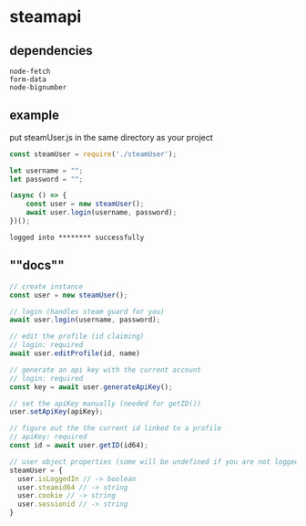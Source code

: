 # steamapi

## dependencies
```
node-fetch
form-data
node-bignumber
```

## example
put steamUser.js in the same directory as your project
```js
const steamUser = require('./steamUser');

let username = "";
let password = "";

(async () => {
    const user = new steamUser();
    await user.login(username, password);
})();
```

`logged into ******** successfully`

## ""docs""
```js
// create instance
const user = new steamUser();

// login (handles steam guard for you)
await user.login(username, password);

// edit the profile (id claiming)
// login: required
await user.editProfile(id, name)

// generate an api key with the current account
// login: required
const key = await user.generateApiKey();

// set the apiKey manually (needed for getID())
user.setApiKey(apiKey);

// figure out the the current id linked to a profile
// apiKey: required
const id = await user.getID(id64);

// user object properties (some will be undefined if you are not logged in)
steamUser = {
  user.isLoggedIn // -> boolean
  user.steamid64 // -> string
  user.cookie // -> string
  user.sessionid // -> string
}
```
